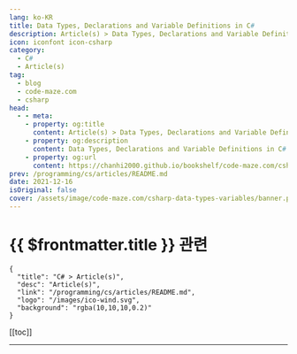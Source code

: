 ```yaml
---
lang: ko-KR
title: Data Types, Declarations and Variable Definitions in C#
description: Article(s) > Data Types, Declarations and Variable Definitions in C#
icon: iconfont icon-csharp
category: 
  - C#
  - Article(s)
tag: 
  - blog
  - code-maze.com
  - csharp
head:  
  - - meta:
    - property: og:title
      content: Article(s) > Data Types, Declarations and Variable Definitions in C#
    - property: og:description
      content: Data Types, Declarations and Variable Definitions in C#
    - property: og:url
      content: https://chanhi2000.github.io/bookshelf/code-maze.com/csharp-data-types-variables.html
prev: /programming/cs/articles/README.md
date: 2021-12-16
isOriginal: false
cover: /assets/image/code-maze.com/csharp-data-types-variables/banner.png
---
```


# {{ $frontmatter.title }} 관련

```component VPCard
{
  "title": "C# > Article(s)",
  "desc": "Article(s)",
  "link": "/programming/cs/articles/README.md",
  "logo": "/images/ico-wind.svg",
  "background": "rgba(10,10,10,0.2)"
}
```

[[toc]]

---

<SiteInfo
  name="Data Types, Declarations and Variable Definitions in C#"
  desc="Find out more about C# Data Types, what kind of data types exists in C#, how to use declarations and how to use variables as well."
  url="https://code-maze.com/csharp-data-types-variables/"
  logo="/assets/image/code-maze.com/favicon.png"
  preview="/assets/image/code-maze.com/csharp-data-types-variables/banner.png"/>

<!-- TODO: 작성 -->
